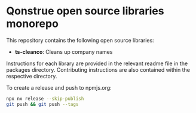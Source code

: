 # Qonstrue open source libraries monorepo

This repository contains the following open source libraries:

* **ts-cleanco**: Cleans up company names

Instructions for each library are provided in the relevant readme file in the packages directory. Contributing instructions are also contained within the respective directory.

To create a release and push to npmjs.org:

```bash
npx nx release --skip-publish
git push && git push --tags
```